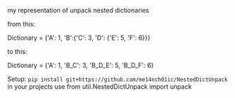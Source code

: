 my representation of unpack nested dictionaries

from this:

Dictionary = {'A': 1, 'B':{'C': 3, 'D': {'E': 5, 'F': 6}}}

to this:

Dictionary = {'A': 1, 'B_C': 3, 'B_D_E': 5, 'B_D_F': 6}

Setup:
`pip install git+https://github.com/me14nch01ic/NestedDictUnpack`
in your projects use 
from util.NestedDictUnpack import unpack
